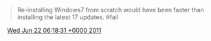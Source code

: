 > Re\-installing Windows7 from scratch would have been faster than installing the latest 17 updates\. \#fail

<img src="../../media/tweet.ico" width="12" /> [Wed Jun 22 06:18:31 +0000 2011](https://twitter.com/DromerDenker/status/83418569727152128)